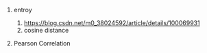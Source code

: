 1. entroy
    1. https://blog.csdn.net/m0_38024592/article/details/100069931
    2. cosine distance

2. Pearson Correlation
